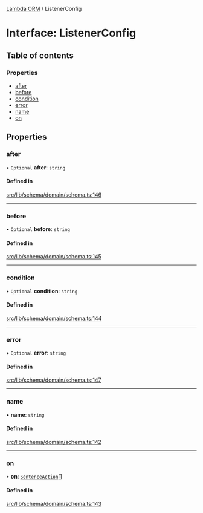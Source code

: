 [Lambda ORM](../README.md) / ListenerConfig

# Interface: ListenerConfig

## Table of contents

### Properties

- [after](ListenerConfig.md#after)
- [before](ListenerConfig.md#before)
- [condition](ListenerConfig.md#condition)
- [error](ListenerConfig.md#error)
- [name](ListenerConfig.md#name)
- [on](ListenerConfig.md#on)

## Properties

### after

• `Optional` **after**: `string`

#### Defined in

[src/lib/schema/domain/schema.ts:146](https://github.com/lambda-orm/lambdaorm-base/blob/5c54d87/src/lib/schema/domain/schema.ts#L146)

___

### before

• `Optional` **before**: `string`

#### Defined in

[src/lib/schema/domain/schema.ts:145](https://github.com/lambda-orm/lambdaorm-base/blob/5c54d87/src/lib/schema/domain/schema.ts#L145)

___

### condition

• `Optional` **condition**: `string`

#### Defined in

[src/lib/schema/domain/schema.ts:144](https://github.com/lambda-orm/lambdaorm-base/blob/5c54d87/src/lib/schema/domain/schema.ts#L144)

___

### error

• `Optional` **error**: `string`

#### Defined in

[src/lib/schema/domain/schema.ts:147](https://github.com/lambda-orm/lambdaorm-base/blob/5c54d87/src/lib/schema/domain/schema.ts#L147)

___

### name

• **name**: `string`

#### Defined in

[src/lib/schema/domain/schema.ts:142](https://github.com/lambda-orm/lambdaorm-base/blob/5c54d87/src/lib/schema/domain/schema.ts#L142)

___

### on

• **on**: [`SentenceAction`](../enums/SentenceAction.md)[]

#### Defined in

[src/lib/schema/domain/schema.ts:143](https://github.com/lambda-orm/lambdaorm-base/blob/5c54d87/src/lib/schema/domain/schema.ts#L143)

